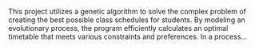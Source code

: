 This project utilizes a genetic algorithm to solve the complex problem of creating the best possible class schedules for students. By modeling an evolutionary process, the program efficiently calculates an optimal timetable that meets various constraints and preferences. In a process...
